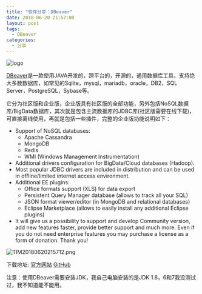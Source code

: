 ```yaml
---
title: "软件分享：DBeaver"
date: 2018-06-20 21:57:00
layout: post
tags: 
  - DBeaver
categories:
  - 分享
---
```

![logo][1]

[DBeaver](https://dbeaver.io/)是一款使用JAVA开发的，跨平台的，开源的，通用数据库工具，支持绝大多数数据库，如常见的Sqlite，mysql，mariadb，oracle，DB2，SQL Server，PostgreSQL，Sybase等。

它分为社区版和企业版，企业版具有社区版的全部功能，另外包括NoSQL数据库/BigData数据库，其次就是包含主流数据库的JDBC库(社区版需要在线下载)，可直接离线使用，再就是包括一些插件，完整的企业版功能说明如下：

<!--more-->

- Support of NoSQL databases:
  - Apache Cassandra
  - MongoDB
  - Redis
  - WMI (Windows Management Instrumentation)
- Additional drivers configuration for BigData/Cloud databases (Hadoop).
- Most popular JDBC drivers are included in distribution and can be used in offline/limited internet access environment.
- Additional EE plugins:
  - Office formats support (XLS) for data export
  - Persistent Query Manager database (allows to track all your SQL)
  - JSON format viewer/editor (in MongoDB and relational databases)
  - Eclipse Marketplace (allows to easily install any additional Eclipse plugins)
- It will give us a possibility to support and develop Community version, add new features faster, provide better support and much more. Even if you do not need enterprise features you may purchase a license as a form of donation. Thank you!

![TIM20180620215712.png][2]

下载地址:
[官方网站][3]
[GitHub][4]

注意：使用DBeaver需要安装JDK，我自己电脑安装的是JDK 1.8，6和7我没测试过，我不知道能不能用。

  [1]: https://dbeaver.io/wp-content/uploads/2015/09/beaver-head.png
  [2]: https://qn.zhoutao.ren/2018/06/1235942527.png
  [3]: https://dbeaver.io/download
  [4]: https://github.com/dbeaver/dbeaver